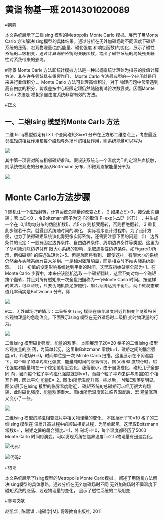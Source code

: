 #  黄诣 物基一班 2014301020089

#摘要  

本文系统展示了二维Ising 模型的Metropolis Monte Carlo 模拟。展示了用Monte Carlo 方法解决Ising模型的具体结果。通过分析在无外加磁场时不同温度下磁矩系统的涨落、宏观物理量(包括能量、磁化强度
和响应函数)的变化，展示了磁性系统的二级相变，通过计算磁矩系统的关联函数，给出了磁性系统的局域强关联
性对系统带来的影响。

#背景
Monte Carlo 方法即统计模拟方法是一种以概率统计理论为指导的数值计算方法，其在许多领域具有重要作用，
Monte Carlo 方法最典型的一个应用就是用来进行数值积分，。Monte Carlo 方法可处理高维积分，对于
物理问题中常常遇到高自由度的积分，其误差按中心极限定理仍然随随机试验次数衰减。因而Monte Carlo 方法是
模拟多自由度系统非常有效的方法。

#正文

## 一、二维Ising 模型的Monte Carlo 方法
二维 Ising模型假定有L× L个全同磁矩Si=±1 分布在正方形二维格点上，考虑最近邻磁矩的相互作用和每个磁矩与外场H 的相互作用，则系统能量可以写为

![](http://i1.piimg.com/582453/d316c7462b0df978.png)    

其中第一项要对所有相邻磁矩求和。假设该系统与一个温度为T 的定温热库接触，则系统微观态的分布服从Boltzmann 分布，即微观态按能量分布为

![](http://i1.piimg.com/582453/a6ee4c37174a2c39.png)   

# Monte Carlo方法步骤
1 随机让一个磁矩翻转，计算系统总能量的改变△E 。
2 如果△E＞0，接受此次翻转；若 △E＜0 ，令Boltzmann因子为这样的取值 P=exp(-△E/（KT)） ，并生成一个在
[0,1]均匀分布的伪随机数ξ，若ξ＜p 则接受翻转，否则拒绝翻转。
3 重复此步骤若干次。就得到系统随时间的演化。
实际程序设计过程中，为了设计方便，也为了使得磁矩系统演化得更像实际系统，还需要注意下面的问题
（1） 边界条件的设定：一般有固定边界条件、自由边界条件、周期边界条件等类型。这里为了尽可能消除边界对有
限大小系统的影响，采取周期性边界条件。如Figure(1)所示，例如磁矩1 的临近磁矩为2~5。但是后面将看到，
即使这样，有限大小的系统仍然会与实际系统有巨大差别，一是相对涨落明显，而是相变时不如实际系统剧烈。
（2） 初值的设定影响系统达到平衡的时间，这里取初始磁矩全部为+1。在Monte Carlo 步骤中，本来应该随机选取
一个磁矩翻转，这里不妨对每一个磁矩挨个翻转，并且对所有磁矩来一次全盘扫描称为一个Monte Carlo 时间。
按这样的做法，可以证明，只要伪随机数足够随机，那么系统达到平衡后，两个微观态取值几率确实是Boltzmann
分布，即

![](http://i1.piimg.com/582453/1cec1257c14104c8.png)


#二、无外磁场时的情形：二级相变
Ising 模型在临界温度附近的相变伴随着相关宏观物理量的急剧改变。下面展示Ising 模型在无外磁场时二级相
变时物理量的行为。

![](http://i1.piimg.com/582453/03c78a14c92329d4.png)

二维Ising 模型磁化强度、能量的涨落。 本图展示了20×20 格子的二维Ising 模型宏观变量的涨
落，为简单起见，这里取Boltzmann 常数k=1，磁矩之间的耦合强度j=1，外磁场H=0，时间单位是一次
Monte Carlo 扫描。这里展示在不同温度下，每个粒子的平均磁化强度、能量随时间的涨落情况。图(a)当温
度较低时，磁化强度和能量均在一个稳定值附近变化，涨落很小，由于自发磁化，磁矩几乎全部同
向，因而每个粒子平均磁化强度就是M=1，而每个粒子平均来讲与周围的2个相互作用，因此平均
能量E=-2。图(b)所示温度升高一些以后， M和E涨落更明显。图(c)展示在Ising 模型的临界温度附近，
磁矩系统的总磁矩可以经历很大的翻转，此时磁化强度、能量涨落很大。图(d)所示温度超过临界温度后，宏
观量涨落又变小了一些。


![](http://i1.piimg.com/582453/cd4d08d820925ac0.png)

二维Ising 模型的顺磁相变过程中相关物理量的变化。 本图展示了10×10 格子的二维Ising 模型在
温度升高过程中的顺磁相变过程，为简单起见，这里取Boltzmann 常数k=1，磁矩之间的耦合强度J=1，外
磁场H=0，每个温度都经历了5000 Monte Carlo 时间的演变。可以发现系统在临界温度T≈2.15物理量有迅速变化。

![代码1](http://i1.piimg.com/582453/cd4d08d820925ac0.png) 

![代码2](http://i1.piimg.com/582453/cd4d08d820925ac0.png) 


#结论

本文系统展示了Ising模型的Metropolis Monte Carlo模拟 。阐述了用随机方法解决Ising模型的具体思路。通过分析在无外加磁场时不同 
无外加磁场时不同温度下磁矩系统的涨落、宏观物理量的变化， 展示了磁性系统的二级相变

#参考文献

赵凯华 , 陈熙谋 . 电磁学[M]. 高等教育出版社, 2011.
